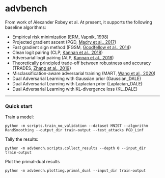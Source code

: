 # advbench

From work of Alexander Robey et al.
At present, it supports the following baseline algorithms:

* Empirical risk minimization (ERM, [Vapnik, 1998](https://www.wiley.com/en-fr/Statistical+Learning+Theory-p-9780471030034))
* Projected gradient ascent (PGD, [Madry et al., 2017](https://arxiv.org/abs/1706.06083))
* Fast gradient sign method (FGSM, [Goodfellow et al., 2014](https://arxiv.org/abs/1412.6572))
* Clean logit pairing (CLP, [Kannan et al., 2018](https://arxiv.org/abs/1803.06373))
* Adversarial logit pairing (ALP, [Kannan et al., 2018](https://arxiv.org/abs/1803.06373))
* Theoretically principled trade-off between robustness and accuracy (TRADES, [Zhang et al., 2019](https://arxiv.org/abs/1901.08573))
* Misclassification-aware adversarial training (MART, [Wang et al., 2020](https://openreview.net/forum?id=rklOg6EFwS))
* Dual Adversarial Learning with Gaussian prior (Gaussian_DALE)
* Dual Adversarial Learning with Laplacian prior (Laplacian_DALE)
* Dual Adversarial Learning with KL-divergence loss (KL_DALE)

---

### Quick start

Train a model:

```
python -m scripts.train_no_validation --dataset MNIST --algorithm RandSmoothing --output_dir train-output --test_attacks PGD_Linf
```

Tally the results:

```
python -m advbench.scripts.collect_results --depth 0 --input_dir train-output
```

Plot the primal-dual results

```
python -m advbench.plotting.primal_dual --input_dir train-output
```
